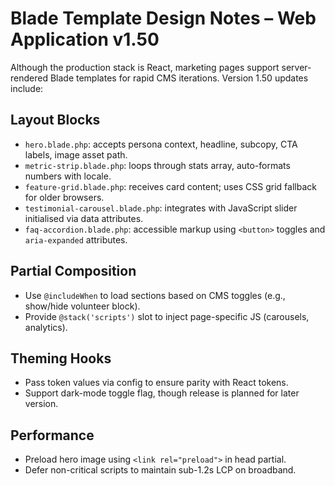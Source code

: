 # Blade Template Design Notes – Web Application v1.50

Although the production stack is React, marketing pages support server-rendered Blade templates for rapid CMS iterations. Version 1.50 updates include:

## Layout Blocks
- `hero.blade.php`: accepts persona context, headline, subcopy, CTA labels, image asset path.
- `metric-strip.blade.php`: loops through stats array, auto-formats numbers with locale.
- `feature-grid.blade.php`: receives card content; uses CSS grid fallback for older browsers.
- `testimonial-carousel.blade.php`: integrates with JavaScript slider initialised via data attributes.
- `faq-accordion.blade.php`: accessible markup using `<button>` toggles and `aria-expanded` attributes.

## Partial Composition
- Use `@includeWhen` to load sections based on CMS toggles (e.g., show/hide volunteer block).
- Provide `@stack('scripts')` slot to inject page-specific JS (carousels, analytics).

## Theming Hooks
- Pass token values via config to ensure parity with React tokens.
- Support dark-mode toggle flag, though release is planned for later version.

## Performance
- Preload hero image using `<link rel="preload">` in head partial.
- Defer non-critical scripts to maintain sub-1.2s LCP on broadband.
